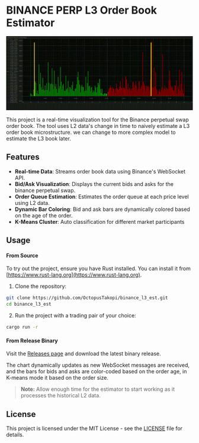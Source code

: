 # BINANCE PERP L3 Order Book Estimator

![Demo GIF](demo.gif)

This project is a real-time visualization tool for the Binance perpetual swap order book. The tool uses L2 data's change in time to naively estimate a L3 order book microstructure. we can change to more complex model to estimate the L3 book later.

## Features

* **Real-time Data**: Streams order book data using Binance's WebSocket API.
* **Bid/Ask Visualization**: Displays the current bids and asks for the binance perpetual swap.
* **Order Queue Estimation**: Estimates the order queue at each price level using L2 data.
* **Dynamic Bar Coloring**: Bid and ask bars are dynamically colored based on the age of the order.
* **K-Means Cluster**: Auto classification for different market participants

## Usage

#### From Source

To try out the project, ensure you have Rust installed. You can install it from [https://www.rust-lang.org](https://www.rust-lang.org).

1. Clone the repository:

```bash
git clone https://github.com/OctopusTakopi/binance_l3_est.git
cd binance_l3_est
```

2. Run the project with a trading pair of your choice:

```bash
cargo run -r
```

#### From Release Binary

Visit the [Releases page](https://github.com/OctopusTakopi/binance_l3_est/releases) and download the latest binary release.

The chart dynamically updates as new WebSocket messages are received, and the bars for bids and asks are color-coded based on the order age, in K-means mode it based on the order size.

> **Note:** Allow enough time for the estimator to start working as it processes the historical L2 data.

## License

This project is licensed under the MIT License - see the [LICENSE](LICENSE) file for details.
